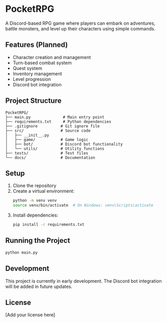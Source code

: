 # PocketRPG

A Discord-based RPG game where players can embark on adventures, battle monsters, and level up their characters using simple commands.

## Features (Planned)

- Character creation and management
- Turn-based combat system
- Quest system
- Inventory management
- Level progression
- Discord bot integration

## Project Structure

```
PocketRPG/
├── main.py              # Main entry point
├── requirements.txt     # Python dependencies
├── .gitignore          # Git ignore file
├── src/                # Source code
│   ├── __init__.py
│   ├── game/           # Game logic
│   ├── bot/            # Discord bot functionality
│   └── utils/          # Utility functions
├── tests/              # Test files
└── docs/               # Documentation
```

## Setup

1. Clone the repository
2. Create a virtual environment:
   ```bash
   python -m venv venv
   source venv/bin/activate  # On Windows: venv\Scripts\activate
   ```
3. Install dependencies:
   ```bash
   pip install -r requirements.txt
   ```

## Running the Project

```bash
python main.py
```

## Development

This project is currently in early development. The Discord bot integration will be added in future updates.

## License

[Add your license here]
